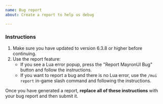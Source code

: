 ```yaml
---
name: Bug report
about: Create a report to help us debug

---
```


### Instructions
1. Make sure you have updated to version 6.3.8 or higher before continuing.
2. Use the report feature:
    - If you see a Lua error popup, press the "Report MayronUI Bug" button and follow the instructions.
    - If you want to report a bug and there is no Lua error, use the `/mui report` in-game slash command and following the instructions.

Once you have generated a report, **replace all of these instructions** with your bug report and then submit it.
